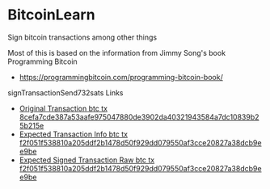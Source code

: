 # BitcoinLearn
Sign bitcoin transactions among other things

Most of this is based on the information from Jimmy Song's book Programming Bitcoin
- https://programmingbitcoin.com/programming-bitcoin-book/



signTransactionSend732sats Links
- [Original Transaction            btc tx 8cefa7cde387a53aafe975047880de3902da40321943584a7dc10839b25b215e](https://www.blockchain.com/explorer/transactions/btc/8cefa7cde387a53aafe975047880de3902da40321943584a7dc10839b25b215e)
- [Expected Transaction Info       btc tx f2f051f538810a205ddf2b1478d50f929dd079550af3cce20827a38dcb9ee9be](https://www.blockchain.com/explorer/transactions/btc/f2f051f538810a205ddf2b1478d50f929dd079550af3cce20827a38dcb9ee9be)
- [Expected Signed Transaction Raw btc tx f2f051f538810a205ddf2b1478d50f929dd079550af3cce20827a38dcb9ee9be](https://blockstream.info/api/tx/f2f051f538810a205ddf2b1478d50f929dd079550af3cce20827a38dcb9ee9be/hex)

